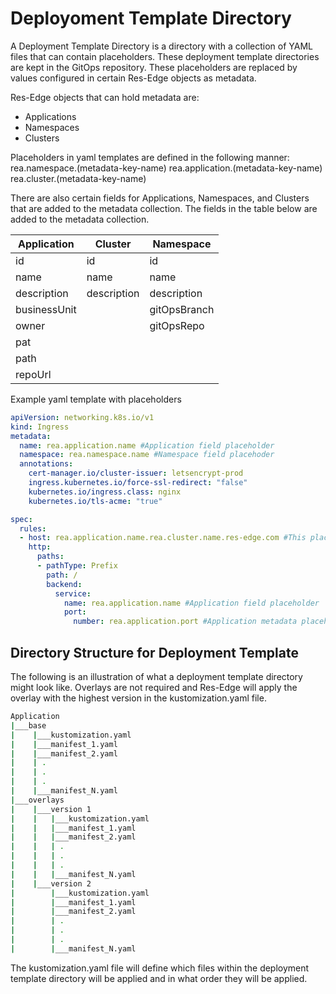 # Deployoment Template Directory

A Deployment Template Directory is a directory with a collection of YAML files that can contain placeholders.  These deployment template directories are kept in the GitOps repository.  These placeholders are replaced by values configured in certain Res-Edge objects as metadata.  

Res-Edge objects that can hold metadata are:

- Applications
- Namespaces
- Clusters

Placeholders in yaml templates are defined in the following manner:
rea.namespace.(metadata-key-name)
rea.application.(metadata-key-name)
rea.cluster.(metadata-key-name)

There are also certain fields for Applications, Namespaces, and Clusters that are added to the metadata collection. The fields in the table below are added to the metadata collection.

| Application | Cluster | Namespace |
| ----------- | ------- | --------- |
| id | id | id |
| name | name | name |
| description | description | description |
| businessUnit | | gitOpsBranch |
| owner | | gitOpsRepo |
| pat | | |
| path | | |
| repoUrl | | |

Example yaml template with placeholders

```yaml
apiVersion: networking.k8s.io/v1
kind: Ingress
metadata:
  name: rea.application.name #Application field placeholder
  namespace: rea.namespace.name #Namespace field placehoder
  annotations:
    cert-manager.io/cluster-issuer: letsencrypt-prod
    ingress.kubernetes.io/force-ssl-redirect: "false"
    kubernetes.io/ingress.class: nginx
    kubernetes.io/tls-acme: "true"

spec:
  rules:
  - host: rea.application.name.rea.cluster.name.res-edge.com #This placeholder containes both application metadata and cluster metadata within placeholder
    http:
      paths:
      - pathType: Prefix
        path: /
        backend:
          service:
            name: rea.application.name #Application field placeholder
            port:
              number: rea.application.port #Application metadata placeholder
```

## Directory Structure for Deployment Template

The following is an illustration of what a deployment template directory might look like.  Overlays are not required and Res-Edge will apply the overlay with the highest version in the kustomization.yaml file.

```bash
Application
|___base
|    |___kustomization.yaml
|    |___manifest_1.yaml
|    |___manifest_2.yaml
|    | .
|    | .
|    | .
|    |___manifest_N.yaml
|___overlays
|    |___version 1
|    |   |___kustomization.yaml
|    |   |___manifest_1.yaml
|    |   |___manifest_2.yaml
|    |   | .
|    |   | .
|    |   | .
|    |   |___manifest_N.yaml
|    |___version 2
|        |___kustomization.yaml
|        |___manifest_1.yaml
|        |___manifest_2.yaml
|        | .
|        | .
|        | .
|        |___manifest_N.yaml
```

The kustomization.yaml file will define which files within the deployment template directory will be applied and in what order they will be applied.
